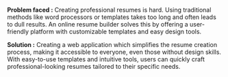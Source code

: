 **Problem faced :** Creating professional resumes is hard. Using traditional methods like word processors or templates takes too long and often leads to dull results. 
                    An online resume builder solves this by offering a user-friendly platform with customizable templates and easy design tools.

**Solution :**  Creating a web application which simplifies the resume creation process, making it accessible to everyone, even those without design skills. With easy-to-use templates and intuitive tools, 
                users can quickly craft professional-looking resumes tailored to their specific needs.

<img src="![image](https://github.com/Sabarnika/resume-builder/assets/98590604/3346f0dd-4373-45be-9d4f-5babd03a9f37)
" alt="" />

             
